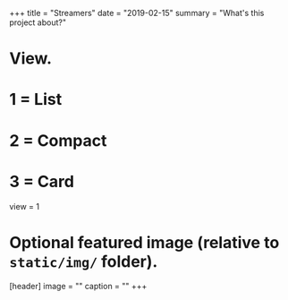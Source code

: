 
+++
title = "Streamers"
date = "2019-02-15"
summary = "What's this project about?"
# View.
#   1 = List
#   2 = Compact
#   3 = Card
view = 1

# Optional featured image (relative to `static/img/` folder).
[header]
image = ""
caption = ""
+++
